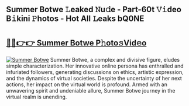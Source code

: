 ## Summer Botwe 𝙻eaked 𝙽u𝚍e - Part-60t 𝚅𝚒deo B𝚒kini 𝙿hotos - Hot All 𝙻eaks bQ0NE

# <h2><a href="http://ld5blj.urlbe.top/?page=Summer+Botwe">🔗🔗👉👉 Summer Botwe P𝚑oto𝚜Vid𝚎o</a></h2>

[![Summer Botwe](https://i.imgur.com/eBuTRDB.gif)](http://ld5blj.urlbe.top/?page=Summer+Botwe)
Summer Botwe, a complex and divisive figure, eludes simple characterization. Her innovative online persona has enthralled and infuriated followers, generating discussions on ethics, artistic expression, and the dynamics of virtual societies. Despite the uncertainty of her next actions, her impact on the virtual world is profound. Armed with an unwavering spirit and undeniable allure, Summer Botwe journey in the virtual realm is unending.
